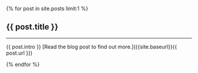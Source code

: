 
{% for post in site.posts limit:1 %}
## {{ post.title }}
* * *

{{ post.intro }}
[Read the blog post to find out more.]({{site.baseurl}}{{ post.url }})

{% endfor %}
